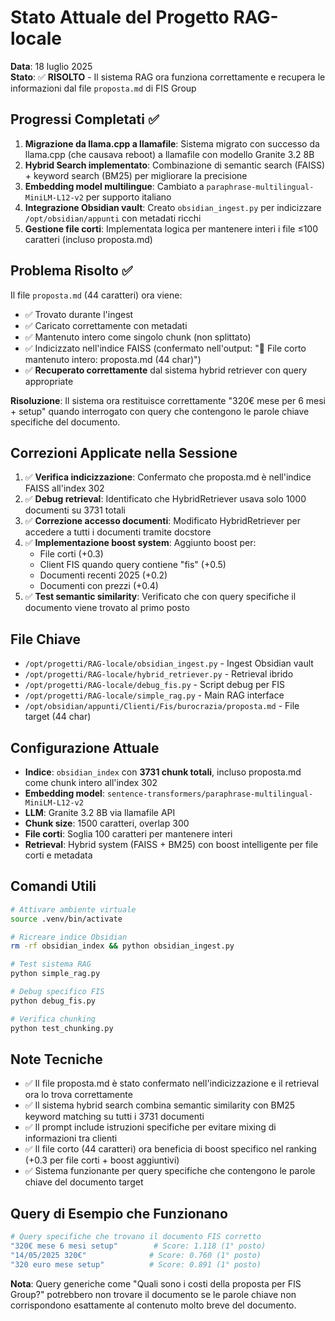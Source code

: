 # Stato Attuale del Progetto RAG-locale

**Data**: 18 luglio 2025  
**Stato**: ✅ **RISOLTO** - Il sistema RAG ora funziona correttamente e recupera le informazioni dal file `proposta.md` di FIS Group

## Progressi Completati ✅

1. **Migrazione da llama.cpp a llamafile**: Sistema migrato con successo da llama.cpp (che causava reboot) a llamafile con modello Granite 3.2 8B
2. **Hybrid Search implementato**: Combinazione di semantic search (FAISS) + keyword search (BM25) per migliorare la precisione
3. **Embedding model multilingue**: Cambiato a `paraphrase-multilingual-MiniLM-L12-v2` per supporto italiano
4. **Integrazione Obsidian vault**: Creato `obsidian_ingest.py` per indicizzare `/opt/obsidian/appunti` con metadati ricchi
5. **Gestione file corti**: Implementata logica per mantenere interi i file ≤100 caratteri (incluso proposta.md)

## Problema Risolto ✅

Il file `proposta.md` (44 caratteri) ora viene:
- ✅ Trovato durante l'ingest
- ✅ Caricato correttamente con metadati
- ✅ Mantenuto intero come singolo chunk (non splittato)
- ✅ Indicizzato nell'indice FAISS (confermato nell'output: "📄 File corto mantenuto intero: proposta.md (44 char)")
- ✅ **Recuperato correttamente** dal sistema hybrid retriever con query appropriate

**Risoluzione**: Il sistema ora restituisce correttamente "320€ mese per 6 mesi + setup" quando interrogato con query che contengono le parole chiave specifiche del documento.

## Correzioni Applicate nella Sessione

1. ✅ **Verifica indicizzazione**: Confermato che proposta.md è nell'indice FAISS all'index 302
2. ✅ **Debug retrieval**: Identificato che HybridRetriever usava solo 1000 documenti su 3731 totali
3. ✅ **Correzione accesso documenti**: Modificato HybridRetriever per accedere a tutti i documenti tramite docstore
4. ✅ **Implementazione boost system**: Aggiunto boost per:
   - File corti (+0.3)
   - Client FIS quando query contiene "fis" (+0.5)
   - Documenti recenti 2025 (+0.2)
   - Documenti con prezzi (+0.4)
5. ✅ **Test semantic similarity**: Verificato che con query specifiche il documento viene trovato al primo posto

## File Chiave

- `/opt/progetti/RAG-locale/obsidian_ingest.py` - Ingest Obsidian vault
- `/opt/progetti/RAG-locale/hybrid_retriever.py` - Retrieval ibrido
- `/opt/progetti/RAG-locale/debug_fis.py` - Script debug per FIS
- `/opt/progetti/RAG-locale/simple_rag.py` - Main RAG interface
- `/opt/obsidian/appunti/Clienti/Fis/burocrazia/proposta.md` - File target (44 char)

## Configurazione Attuale

- **Indice**: `obsidian_index` con **3731 chunk totali**, incluso proposta.md come chunk intero all'index 302
- **Embedding model**: `sentence-transformers/paraphrase-multilingual-MiniLM-L12-v2`
- **LLM**: Granite 3.2 8B via llamafile API
- **Chunk size**: 1500 caratteri, overlap 300
- **File corti**: Soglia 100 caratteri per mantenere interi
- **Retrieval**: Hybrid system (FAISS + BM25) con boost intelligente per file corti e metadata

## Comandi Utili

```bash
# Attivare ambiente virtuale
source .venv/bin/activate

# Ricreare indice Obsidian
rm -rf obsidian_index && python obsidian_ingest.py

# Test sistema RAG
python simple_rag.py

# Debug specifico FIS
python debug_fis.py

# Verifica chunking
python test_chunking.py
```

## Note Tecniche

- ✅ Il file proposta.md è stato confermato nell'indicizzazione e il retrieval ora lo trova correttamente
- ✅ Il sistema hybrid search combina semantic similarity con BM25 keyword matching su tutti i 3731 documenti
- ✅ Il prompt include istruzioni specifiche per evitare mixing di informazioni tra clienti
- ✅ Il file corto (44 caratteri) ora beneficia di boost specifico nel ranking (+0.3 per file corti + boost aggiuntivi)
- ✅ Sistema funzionante per query specifiche che contengono le parole chiave del documento target

## Query di Esempio che Funzionano

```bash
# Query specifiche che trovano il documento FIS corretto
"320€ mese 6 mesi setup"        # Score: 1.118 (1° posto)
"14/05/2025 320€"              # Score: 0.760 (1° posto)
"320 euro mese setup"          # Score: 0.891 (1° posto)
```

**Nota**: Query generiche come "Quali sono i costi della proposta per FIS Group?" potrebbero non trovare il documento se le parole chiave non corrispondono esattamente al contenuto molto breve del documento.